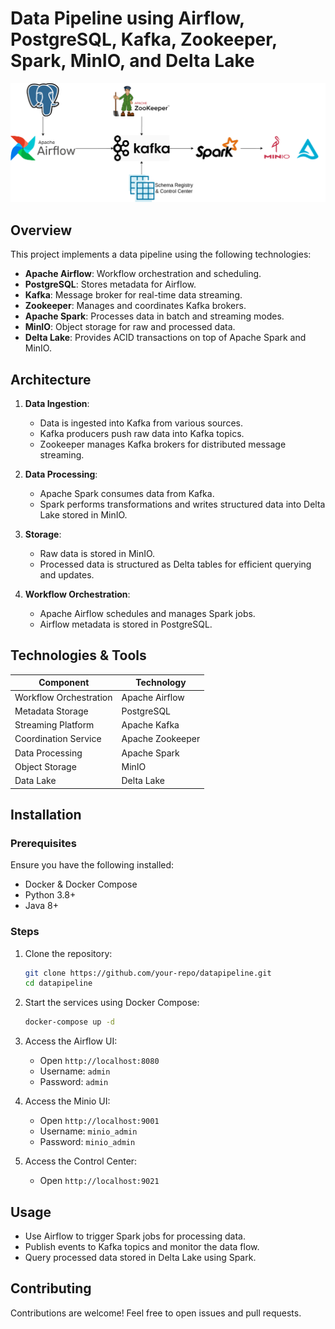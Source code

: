 # Data Pipeline using Airflow, PostgreSQL, Kafka, Zookeeper, Spark, MinIO, and Delta Lake
![Data Pipeline Architecture](images/architecture.png)
## Overview
This project implements a data pipeline using the following technologies:

- **Apache Airflow**: Workflow orchestration and scheduling.
- **PostgreSQL**: Stores metadata for Airflow.
- **Kafka**: Message broker for real-time data streaming.
- **Zookeeper**: Manages and coordinates Kafka brokers.
- **Apache Spark**: Processes data in batch and streaming modes.
- **MinIO**: Object storage for raw and processed data.
- **Delta Lake**: Provides ACID transactions on top of Apache Spark and MinIO.

## Architecture

1. **Data Ingestion**:
   - Data is ingested into Kafka from various sources.
   - Kafka producers push raw data into Kafka topics.
   - Zookeeper manages Kafka brokers for distributed message streaming.

2. **Data Processing**:
   - Apache Spark consumes data from Kafka.
   - Spark performs transformations and writes structured data into Delta Lake stored in MinIO.

3. **Storage**:
   - Raw data is stored in MinIO.
   - Processed data is structured as Delta tables for efficient querying and updates.

4. **Workflow Orchestration**:
   - Apache Airflow schedules and manages Spark jobs.
   - Airflow metadata is stored in PostgreSQL.

## Technologies & Tools

| Component  | Technology |
|------------|------------|
| Workflow Orchestration | Apache Airflow |
| Metadata Storage | PostgreSQL |
| Streaming Platform | Apache Kafka |
| Coordination Service | Apache Zookeeper |
| Data Processing | Apache Spark |
| Object Storage | MinIO |
| Data Lake | Delta Lake |

## Installation

### Prerequisites
Ensure you have the following installed:
- Docker & Docker Compose
- Python 3.8+
- Java 8+

### Steps
1. Clone the repository:
   ```sh
   git clone https://github.com/your-repo/datapipeline.git
   cd datapipeline
   ```
2. Start the services using Docker Compose:
   ```sh
   docker-compose up -d
   ```
3. Access the Airflow UI:
   - Open `http://localhost:8080`
   - Username: `admin`
   - Password: `admin`

4. Access the Minio UI:
   - Open `http://localhost:9001`
   - Username: `minio_admin`
   - Password: `minio_admin`

5. Access the Control Center:
   - Open `http://localhost:9021`   

## Usage
- Use Airflow to trigger Spark jobs for processing data.
- Publish events to Kafka topics and monitor the data flow.
- Query processed data stored in Delta Lake using Spark.

## Contributing
Contributions are welcome! Feel free to open issues and pull requests.
